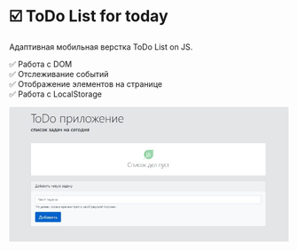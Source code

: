 # ☑️ **ToDo List for today**  

Адаптивная мобильная верстка ToDo List on JS.  

✅ Работа с DOM  
✅ Отслеживание событий  
✅ Отображение элементов на странице  
✅ Работа с LocalStorage  
 
[![Todo List](https://github.com/8807010/To-do-list-for-today/blob/master/preview.jpg)](https://8807010.github.io/To-do-list-for-today/)  
